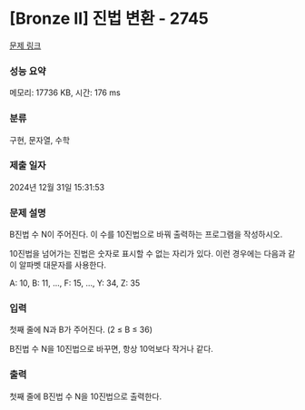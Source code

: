 # [Bronze II] 진법 변환 - 2745 

[문제 링크](https://www.acmicpc.net/problem/2745) 

### 성능 요약

메모리: 17736 KB, 시간: 176 ms

### 분류

구현, 문자열, 수학

### 제출 일자

2024년 12월 31일 15:31:53

### 문제 설명

<p style="user-select: auto !important;">B진법 수 N이 주어진다. 이 수를 10진법으로 바꿔 출력하는 프로그램을 작성하시오.</p>

<p style="user-select: auto !important;">10진법을 넘어가는 진법은 숫자로 표시할 수 없는 자리가 있다. 이런 경우에는 다음과 같이 알파벳 대문자를 사용한다.</p>

<p style="user-select: auto !important;">A: 10, B: 11, ..., F: 15, ..., Y: 34, Z: 35</p>

### 입력 

 <p style="user-select: auto !important;">첫째 줄에 N과 B가 주어진다. (2 ≤ B ≤ 36)</p>

<p style="user-select: auto !important;">B진법 수 N을 10진법으로 바꾸면, 항상 10억보다 작거나 같다.</p>

### 출력 

 <p style="user-select: auto !important;">첫째 줄에 B진법 수 N을 10진법으로 출력한다.</p>

